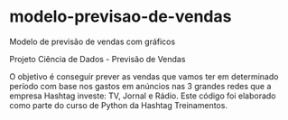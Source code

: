 # modelo-previsao-de-vendas
Modelo de previsão de vendas com gráficos

Projeto Ciência de Dados - Previsão de Vendas

O objetivo é conseguir prever as vendas que vamos ter em determinado período
com base nos gastos em anúncios nas 3 grandes redes que a empresa Hashtag
investe: TV, Jornal e Rádio.
Este código foi elaborado como parte do curso de Python da Hashtag Treinamentos.
